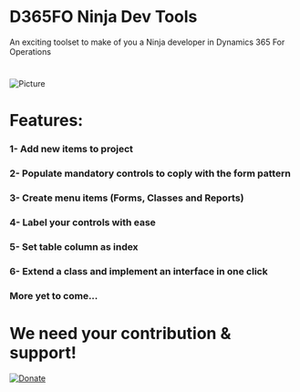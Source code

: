 # D365FO Ninja Dev Tools
An exciting toolset to make of you a Ninja developer in Dynamics 365 For Operations
#
![Picture](http://image-store.slidesharecdn.com/55b8308e-7834-4328-8728-750edcd690b5-original.png)

# Features:
### 1- Add new items to project
### 2- Populate mandatory controls to coply with the form pattern
### 3- Create menu items (Forms, Classes and Reports)
### 4- Label your controls with ease
### 5- Set table column as index
### 6- Extend a class and implement an interface in one click
###    More yet to come...
#
# We need your contribution & support!
[![Donate](https://liberapay.com/assets/widgets/donate.svg)](https://liberapay.com/HichemDax/donate)




